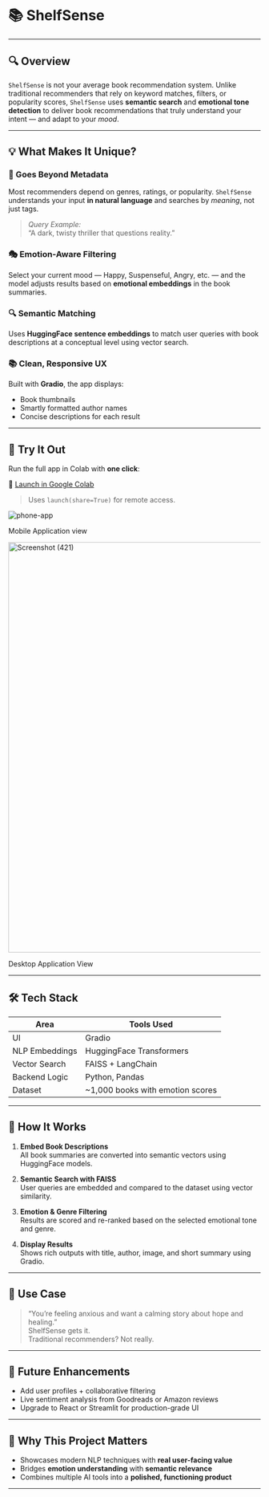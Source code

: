 # 📚 ShelfSense
---

## 🔍 Overview

`ShelfSense` is not your average book recommendation system. Unlike traditional recommenders that rely on keyword matches, filters, or popularity scores, `ShelfSense` uses **semantic search** and **emotional tone detection** to deliver book recommendations that truly understand your intent — and adapt to your *mood*.

---

## 💡 What Makes It Unique?

### 🧠 Goes Beyond Metadata  
Most recommenders depend on genres, ratings, or popularity. `ShelfSense` understands your input **in natural language** and searches by *meaning*, not just tags.

> _Query Example:_  
> “A dark, twisty thriller that questions reality.”

### 🎭 Emotion-Aware Filtering  
Select your current mood — Happy, Suspenseful, Angry, etc. — and the model adjusts results based on **emotional embeddings** in the book summaries.

### 🔍 Semantic Matching  
Uses **HuggingFace sentence embeddings** to match user queries with book descriptions at a conceptual level using vector search.

### 📚 Clean, Responsive UX  
Built with **Gradio**, the app displays:

- Book thumbnails  
- Smartly formatted author names  
- Concise descriptions for each result

---

## 🚀 Try It Out

Run the full app in Colab with **one click**:
 
🔗 [Launch in Google Colab](https://colab.research.google.com/drive/1AHAL1F7naaSqCJY8GsWPAsN7F96SFDJX)
> Uses `launch(share=True)` for remote access.


![phone-app](https://github.com/user-attachments/assets/62ae20ee-a9f2-4957-beab-0b04ff8e6611)

Mobile Application view

<img width="1860" height="818" alt="Screenshot (421)" src="https://github.com/user-attachments/assets/e2c89233-b8fb-4dc3-bd96-5e2124f0c482" />

Desktop Application View

---

## 🛠️ Tech Stack

| Area           | Tools Used                         |
|----------------|------------------------------------|
| UI             | Gradio                             |
| NLP Embeddings | HuggingFace Transformers           |
| Vector Search  | FAISS + LangChain                  |
| Backend Logic  | Python, Pandas                     |
| Dataset        | ~1,000 books with emotion scores   |

---

## 🧠 How It Works

1. **Embed Book Descriptions**  
   All book summaries are converted into semantic vectors using HuggingFace models.

2. **Semantic Search with FAISS**  
   User queries are embedded and compared to the dataset using vector similarity.

3. **Emotion & Genre Filtering**  
   Results are scored and re-ranked based on the selected emotional tone and genre.

4. **Display Results**  
   Shows rich outputs with title, author, image, and short summary using Gradio.

---

## 🎯 Use Case

> “You’re feeling anxious and want a calming story about hope and healing.”  
> ShelfSense gets it.  
> Traditional recommenders? Not really.

---

## 🔮 Future Enhancements

- Add user profiles + collaborative filtering  
- Live sentiment analysis from Goodreads or Amazon reviews  
- Upgrade to React or Streamlit for production-grade UI  

---

## 🤖 Why This Project Matters

- Showcases modern NLP techniques with **real user-facing value**
- Bridges **emotion understanding** with **semantic relevance**
- Combines multiple AI tools into a **polished, functioning product**

---
